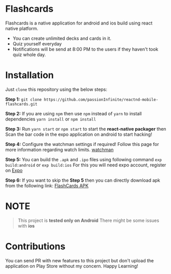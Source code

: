 # Flashcards

Flashcards is a native application for android and ios build using react native platform.

  - You can create unlimited decks and cards in it.
  - Quiz yourself everyday
  - Notifications will be send at 8:00 PM to the users if they haven't took quiz whole day.

# Installation
Just `clone` this repository using the below steps:

**Step 1:**
 `git clone https://github.com/passionInfinite/reactnd-mobile-flashcards.git`

**Step 2:**
If you are using `npm` then use `npm` instead of `yarn` to install dependencies
`yarn install` or `npm install`

**Step 3:**
Run `yarn start` or `npm start` to start the **react-native packager** then Scan the bar code in the expo application on android to start hacking!

**Step 4:**
Configure the watchman settings if required!
Follow this page for more information regarding watch limits. [watchman](https://facebook.github.io/watchman/docs/install.html)

**Step 5:**
You can build the `.apk` and `.ipo` files using following command
`exp build:android` or `exp build:ios`
For this you will need expo account, register on [Expo](https:expo.io)

**Step 6:**
If you want to skip the **Step 5** then you can directly download apk from the following link:
[FlashCards APK](https://exp.host/@passioninfinite1795/FlashCards)

# NOTE
> This project is **tested only on Android**
> There might be some issues with **ios**

# Contributions
You can send PR with new features to this project but don't upload the application on Play Store without my concern. Happy Learning!